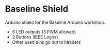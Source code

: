 # Baseline Shield
Arduino shield for the Baseline Arduino workshop. 
  * 6 LED outputs (3 PWM allowed)
  * 2 Buttons (IEEE Logos)
  * Other used pins go out to headers